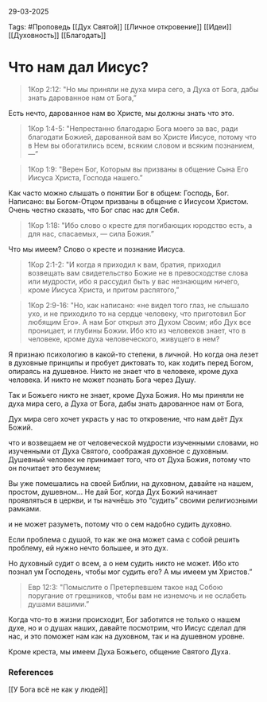 29-03-2025

Tags: #Проповедь
[[Дух Святой]]
[[Личное откровение]]
[[Идеи]]
[[Духовность]]
[[Благодать]]
# Что нам дал Иисус?

> 1Кор 2:12: "Но мы приняли не духа мира сего, а Духа от Бога, дабы знать дарованное нам от Бога,”

Есть нечто, дарованное нам во Христе, мы должны знать что это.

> 1Кор 1:4-5: "Непрестанно благодарю Бога моего за вас, ради благодати Божией, дарованной вам во Христе Иисусе, потому что в Нем вы обогатились всем, всяким словом и всяким познанием, —”

> 1Кор 1:9: "Верен Бог, Которым вы призваны в общение Сына Его Иисуса Христа, Господа нашего.”

Как часто можно слышать о понятии Бог в общем: Господь, Бог. Написано: вы Богом-Отцом призваны в общение с Иисусом Христом. Очень честно сказать, что Бог спас нас для Себя.

> 1Кор 1:18: "Ибо слово о кресте для погибающих юродство есть, а для нас, спасаемых, — сила Божия.”

Что мы имеем? Слово о кресте и познание Иисуса.

> 1Кор 2:1-2: "И когда я приходил к вам, братия, приходил возвещать вам свидетельство Божие не в превосходстве слова или мудрости, ибо я рассудил быть у вас незнающим ничего, кроме Иисуса Христа, и притом распятого,”

> 1Кор 2:9-16: "Но, как написано: «не видел того глаз, не слышало ухо, и не приходило то на сердце человеку, что приготовил Бог любящим Его». А нам Бог открыл это Духом Своим; ибо Дух все проницает, и глубины Божии. Ибо кто из человеков знает, что в человеке, кроме духа человеческого, живущего в нем?

Я признаю психологию в какой-то степени, в личной. Но когда она лезет в духовные принципы и пробует диктовать то, как ходить перед Богом, опираясь на душевное. Никто не знает что в человеке, кроме духа человека. И никто не может познать Бога через Душу.

Так и Божьего никто не знает, кроме Духа Божия. Но мы приняли не духа мира сего, а Духа от Бога, дабы знать дарованное нам от Бога,

Дух мира сего хочет украсть у нас то откровение, что нам даёт Дух Божий.

что и возвещаем не от человеческой мудрости изученными словами, но изученными от Духа Святого, соображая духовное с духовным. Душевный человек не принимает того, что от Духа Божия, потому что он почитает это безумием;

Вы уже помешались на своей Библии, на духовном, давайте на нашем, простом, душевном… Не дай Бог, когда Дух Божий начинает проявляться в церкви, и ты начнёшь это “судить” своими религиозными рамками.

и не может разуметь, потому что о сем надобно судить духовно.

Если проблема с душой, то как же она может сама с собой решить проблему, ей нужно нечто большее, и это дух.

Но духовный судит о всем, а о нем судить никто не может. Ибо кто познал ум Господень, чтобы мог судить его? А мы имеем ум Христов.”

> Евр 12:3: "Помыслите о Претерпевшем такое над Собою поругание от грешников, чтобы вам не изнемочь и не ослабеть душами вашими.”

Когда что-то в жизни происходит, Бог заботится не только о нашем духе, но и о душах наших, давайте посмотрим, что Иисус сделал для нас, и это поможет нам как на духовном, так и на душевном уровне.

Кроме креста, мы имеем Духа Божьего, общение Святого Духа.
### References
[[У Бога всё не как у людей]]